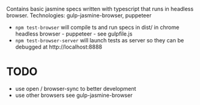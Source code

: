 Contains basic jasmine specs written with typescript that runs in headless browser. Technologies: gulp-jasmine-browser, puppeteer 

 * `npm test-browser` will compile ts and run specs in dist/ in chrome headless browser - puppeteer - see gulpfile.js
 * `npm test-browser-server` will launch tests as server so they can be debugged at http://localhost:8888
 
# TODO

 * use open / browser-sync to better development
 * use other browsers see gulp-jasmine-browser